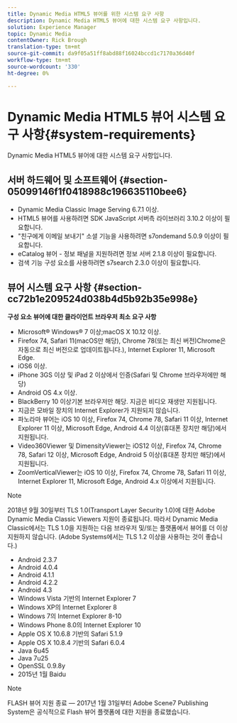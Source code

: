 ```yaml
---
title: Dynamic Media HTML5 뷰어를 위한 시스템 요구 사항
description: Dynamic Media HTML5 뷰어에 대한 시스템 요구 사항입니다.
solution: Experience Manager
topic: Dynamic Media
contentOwner: Rick Brough
translation-type: tm+mt
source-git-commit: da9f05a51ff8abd88f16024bccd1c7170a36d40f
workflow-type: tm+mt
source-wordcount: '330'
ht-degree: 0%

---
```



# Dynamic Media HTML5 뷰어 시스템 요구 사항{#system-requirements}

Dynamic Media HTML5 뷰어에 대한 시스템 요구 사항입니다.

<!-- Updated January 13, 2021 from https://wiki.corp.adobe.com/pages/viewpage.action?spaceKey=scene7qa&title=s7Viewers%2C+S7SDK%2C+S7OnDemand+Release+Notes - Contact is Sasha -->

## 서버 하드웨어 및 소프트웨어 {#section-05099146f1f0418988c196635110bee6}

* Dynamic Media Classic Image Serving 6.7.1 이상.
* HTML5 뷰어를 사용하려면 SDK JavaScript 서버측 라이브러리 3.10.2 이상이 필요합니다.
* &quot;친구에게 이메일 보내기&quot; 소셜 기능을 사용하려면 s7ondemand 5.0.9 이상이 필요합니다.
* eCatalog 뷰어 - 정보 패널을 지원하려면 정보 서버 2.1.8 이상이 필요합니다.
* 검색 기능 구성 요소를 사용하려면 s7search 2.3.0 이상이 필요합니다.

## 뷰어 시스템 요구 사항 {#section-cc72b1e209524d038b4d5b92b35e998e}

**구성 요소 뷰어에 대한 클라이언트 브라우저 최소 요구 사항**

* Microsoft® Windows® 7 이상;macOS X 10.12 이상.
* Firefox 74, Safari 11(macOS만 해당), Chrome 78(또는 최신 버전)Chrome은 자동으로 최신 버전으로 업데이트됩니다.), Internet Explorer 11, Microsoft Edge.
* iOS6 이상.
* iPhone 3GS 이상 및 iPad 2 이상에서 인증(Safari 및 Chrome 브라우저에만 해당)
* Android OS 4.x 이상.
* BlackBerry 10 이상기본 브라우저만 해당. 지금은 비디오 재생만 지원됩니다.
* 지금은 모바일 장치의 Internet Explorer가 지원되지 않습니다.
* 파노라마 뷰어는 iOS 10 이상, Firefox 74, Chrome 78, Safari 11 이상, Internet Explorer 11 이상, Microsoft Edge, Android 4.4 이상(휴대폰 장치만 해당)에서 지원됩니다.
* Video360Viewer 및 DimensityViewer는 iOS12 이상, Firefox 74, Chrome 78, Safari 12 이상, Microsoft Edge, Android 5 이상(휴대폰 장치만 해당)에서 지원됩니다.
* ZoomVerticalViewer는 iOS 10 이상, Firefox 74, Chrome 78, Safari 11 이상, Internet Explorer 11, Microsoft Edge, Android 4.x 이상에서 지원됩니다.

>[!NOTE]
>
>2018년 9월 30일부터 TLS 1.0(Transport Layer Security 1.0)에 대한 Adobe Dynamic Media Classic Viewers 지원이 종료됩니다. 따라서 Dynamic Media Classic에서는 TLS 1.0을 지원하는 다음 브라우저 및/또는 플랫폼에서 뷰어를 더 이상 지원하지 않습니다. (Adobe Systems에서는 TLS 1.2 이상을 사용하는 것이 좋습니다.)

* Android 2.3.7
* Android 4.0.4
* Android 4.1.1
* Android 4.2.2
* Android 4.3
* Windows Vista 기반의 Internet Explorer 7
* Windows XP의 Internet Explorer 8
* Windows 7의 Internet Explorer 8-10
* Windows Phone 8.0의 Internet Explorer 10
* Apple OS X 10.6.8 기반의 Safari 5.1.9
* Apple OS X 10.8.4 기반의 Safari 6.0.4
* Java 6u45
* Java 7u25
* OpenSSL 0.9.8y
* 2015년 1월 Baidu

>[!NOTE]
>
>FLASH 뷰어 지원 종료 — 2017년 1월 31일부터 Adobe Scene7 Publishing System은 공식적으로 Flash 뷰어 플랫폼에 대한 지원을 종료했습니다.

